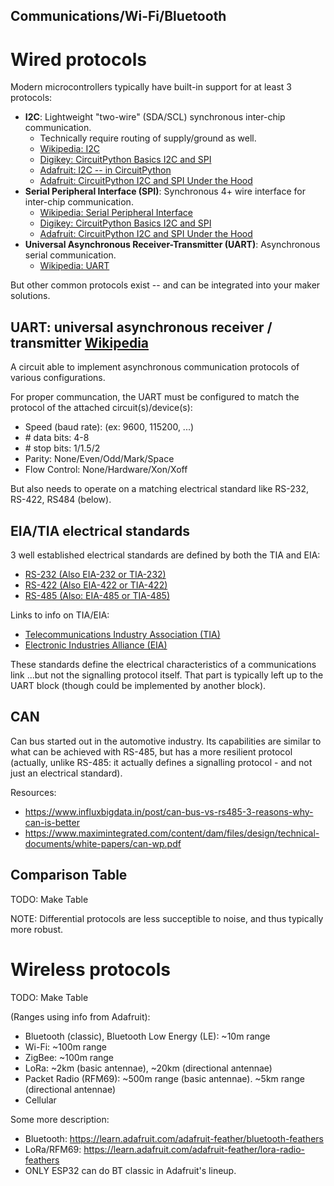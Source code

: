 <!-- Reference-style links to make tables & lists more readable -->
[I2C-Wiki]: <https://en.wikipedia.org/wiki/I%C2%B2C>
[SPI-Wiki]: <https://en.wikipedia.org/wiki/Serial_Peripheral_Interface>
[UART-Wiki]: <https://en.wikipedia.org/wiki/Universal_asynchronous_receiver-transmitter>

## Communications/Wi-Fi/Bluetooth

# Wired protocols
<!----------------------------------------------------------------------------->
Modern microcontrollers typically have built-in support for at least 3 protocols:
- **I2C**: Lightweight "two-wire" (SDA/SCL) synchronous inter-chip communication.
  - Technically require routing of supply/ground as well.
  - [Wikipedia: I2C][I2C-Wiki]
  - [Digikey: CircuitPython Basics I2C and SPI](https://www.digikey.ca/en/maker/projects/circuitpython-basics-i2c-and-spi/9799e0554de14af3850975dfb0174ae3)
  - [Adafruit: I2C -- in CircuitPython](https://learn.adafruit.com/circuitpython-essentials/circuitpython-i2c)
  - [Adafruit: CircuitPython I2C and SPI Under the Hood](https://learn.adafruit.com/circuitpython-basics-i2c-and-spi)
- **Serial Peripheral Interface (SPI)**: Synchronous 4+ wire interface for inter-chip communication.
  - [Wikipedia: Serial Peripheral Interface][SPI-Wiki]
  - [Digikey: CircuitPython Basics I2C and SPI](https://www.digikey.ca/en/maker/projects/circuitpython-basics-i2c-and-spi/9799e0554de14af3850975dfb0174ae3)
  - [Adafruit: CircuitPython I2C and SPI Under the Hood](https://learn.adafruit.com/circuitpython-basics-i2c-and-spi)
- **Universal Asynchronous Receiver-Transmitter (UART)**: Asynchronous serial communication.
  - [Wikipedia: UART][UART-Wiki]

But other common protocols exist -- and can be integrated into your maker solutions.

## UART: universal asynchronous receiver / transmitter [Wikipedia][UART-Wiki]
A circuit able to implement asynchronous communication protocols of various
configurations.

For proper communcation, the UART must be configured to match the protocol of the
attached circuit(s)/device(s):
- Speed (baud rate): (ex: 9600, 115200, ...)
- \# data bits: 4-8
- \# stop bits: 1/1.5/2
- Parity: None/Even/Odd/Mark/Space
- Flow Control: None/Hardware/Xon/Xoff

But also needs to operate on a matching electrical standard like RS-232, RS-422, RS484 (below).

<a name="EIA_TIA_standards"></a>
## EIA/TIA electrical standards
3 well established electrical standards are defined by both the TIA and EIA:
- [RS-232 (Also EIA-232 or TIA-232)](https://en.wikipedia.org/wiki/RS-232)
- [RS-422 (Also EIA-422 or TIA-422)](https://en.wikipedia.org/wiki/RS-422)
- [RS-485 (Also: EIA-485 or TIA-485)](https://en.wikipedia.org/wiki/RS-485)

Links to info on TIA/EIA:
- [Telecommunications Industry Association (TIA)](https://en.wikipedia.org/wiki/Telecommunications_Industry_Association)
- [Electronic Industries Alliance (EIA)](https://en.wikipedia.org/wiki/Electronic_Industries_Alliance)

These standards define the electrical characteristics of a communications link
...but not the signalling protocol itself. That part is typically left up to
the UART block (though could be implemented by another block).

## CAN
Can bus started out in the automotive industry. Its capabilities are similar
to what can be achieved with RS-485, but has a more resilient protocol
(actually, unlike RS-485: it actually defines a signalling protocol - and not
just an electrical standard).

Resources:
- <https://www.influxbigdata.in/post/can-bus-vs-rs485-3-reasons-why-can-is-better>
- <https://www.maximintegrated.com/content/dam/files/design/technical-documents/white-papers/can-wp.pdf>

## Comparison Table
TODO: Make Table

NOTE: Differential protocols are less succeptible to noise, and thus typically
more robust.


# Wireless protocols
<!----------------------------------------------------------------------------->
TODO: Make Table

(Ranges using info from Adafruit):
- Bluetooth (classic), Bluetooth Low Energy (LE): ~10m range
- Wi-Fi: ~100m range
- ZigBee: ~100m range
- LoRa: ~2km (basic antennae), ~20km (directional antennae)
- Packet Radio (RFM69): ~500m range (basic antennae). ~5km range (directional antennae)
- Cellular

Some more description:
- Bluetooth: <https://learn.adafruit.com/adafruit-feather/bluetooth-feathers>
- LoRa/RFM69: <https://learn.adafruit.com/adafruit-feather/lora-radio-feathers>
- ONLY ESP32 can do BT classic in Adafruit's lineup.